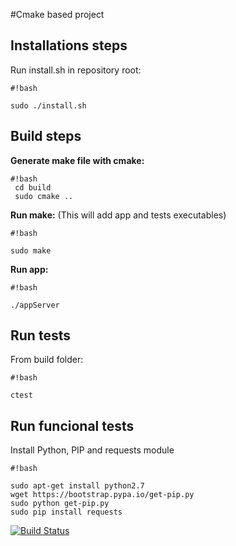 #Cmake based project

## Installations steps ##

Run install.sh in repository root:

```
#!bash

sudo ./install.sh
```

## Build steps ##

**Generate make file with cmake:**

```
#!bash
 cd build
 sudo cmake ..

```

**Run make:** (This will add app and tests executables)

```
#!bash

sudo make
```

**Run app:** 

```
#!bash

./appServer
```


## Run tests ##

From build folder:

```
#!bash

ctest
```

## Run funcional tests ##

Install Python, PIP and requests module

```
#!bash

sudo apt-get install python2.7
wget https://bootstrap.pypa.io/get-pip.py
sudo python get-pip.py
sudo pip install requests

```





[![Build Status](https://travis-ci.org/nicolas-vazquez/tp75521c.svg?branch=develop)](https://travis-ci.org/nicolas-vazquez/tp75521c)
